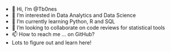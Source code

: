 - 👋 Hi, I’m @Tb0nes
- 👀 I’m interested in Data Analytics and Data Science
- 🌱 I’m currently learning Python, R and SQL
- 💞️ I’m looking to collaborate on code reviews for statistical tools
- 📫 How to reach me ... on GitHub?
- Lots to figure out and learn here!

<!---
Tb0nes/Tb0nes is a ✨ special ✨ repository because its `README.md` (this file) appears on your GitHub profile.
You can click the Preview link to take a look at your changes.
--->
